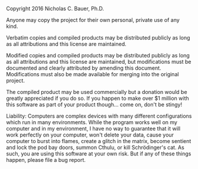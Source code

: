 Copyright 2016 Nicholas C. Bauer, Ph.D.

Anyone may copy the project for their own personal, private use of any kind.

Verbatim copies and compiled products may be distributed publicly as long as all attributions and this license are maintained.

Modified copies and compiled products may be distributed publicly as long as all attributions and this license are maintained, but modifications must be documented and clearly attributed by amending this document. Modifications must also be made available for merging into the original project.

The compiled product may be used commercially but a donation would be greatly appreciated if you do so. If you happen to make over $1 million with this software as part of your product though... come on, don't be stingy!

Liability: Computers are complex devices with many different configurations which run in many environments. While the program works well on my computer and in my environment, I have no way to guarantee that it will work perfectly on your computer, won't delete your data, cause your computer to burst into flames, create a glitch in the matrix, become sentient and lock the pod bay doors, summon Cthulu, or kill Schrödinger's cat. As such, you are using this software at your own risk. But if any of these things happen, please file a bug report.
